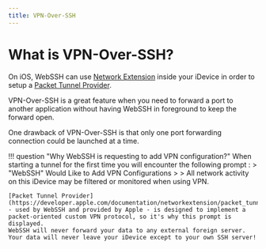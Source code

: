 ```yaml
---
title: VPN-Over-SSH
---
```


# What is VPN-Over-SSH?
On iOS, WebSSH can use [Network Extension](https://developer.apple.com/documentation/networkextension) inside your iDevice in order to setup a [Packet Tunnel Provider](https://developer.apple.com/documentation/networkextension/packet_tunnel_provider).

VPN-Over-SSH is a great feature when you need to forward a port to another application without having WebSSH in foreground to keep the forward open. 

One drawback of VPN-Over-SSH is that only one port forwarding connection could be launched at a time.

!!! question "Why WebSSH is requesting to add VPN configuration?"
    When starting a tunnel for the first time you will encounter the following prompt :
    > "WebSSH" Would Like to Add VPN Configurations
    >
    > All network activity on this iDevice may be filtered or monitored when using VPN.

    [Packet Tunnel Provider](https://developer.apple.com/documentation/networkextension/packet_tunnel_provider) - used by WebSSH and provided by Apple - is designed to implement a packet-oriented custom VPN protocol, so it's why this prompt is displayed.
    WebSSH will never forward your data to any external foreign server. Your data will never leave your iDevice except to your own SSH server!
